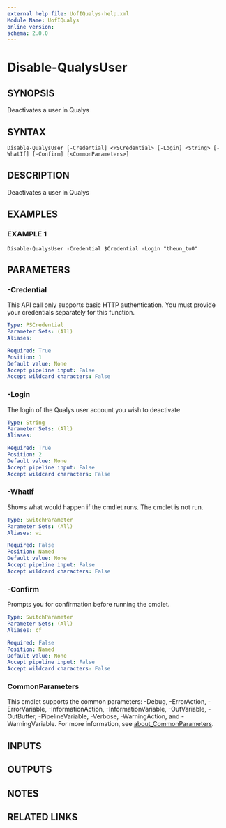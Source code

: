 ```yaml
---
external help file: UofIQualys-help.xml
Module Name: UofIQualys
online version:
schema: 2.0.0
---
```


# Disable-QualysUser

## SYNOPSIS
Deactivates a user in Qualys

## SYNTAX

```
Disable-QualysUser [-Credential] <PSCredential> [-Login] <String> [-WhatIf] [-Confirm] [<CommonParameters>]
```

## DESCRIPTION
Deactivates a user in Qualys

## EXAMPLES

### EXAMPLE 1
```
Disable-QualysUser -Credential $Credential -Login "theun_tu0"
```

## PARAMETERS

### -Credential
This API call only supports basic HTTP authentication.
You must provide your credentials separately for this function.

```yaml
Type: PSCredential
Parameter Sets: (All)
Aliases:

Required: True
Position: 1
Default value: None
Accept pipeline input: False
Accept wildcard characters: False
```

### -Login
The login of the Qualys user account you wish to deactivate

```yaml
Type: String
Parameter Sets: (All)
Aliases:

Required: True
Position: 2
Default value: None
Accept pipeline input: False
Accept wildcard characters: False
```

### -WhatIf
Shows what would happen if the cmdlet runs.
The cmdlet is not run.

```yaml
Type: SwitchParameter
Parameter Sets: (All)
Aliases: wi

Required: False
Position: Named
Default value: None
Accept pipeline input: False
Accept wildcard characters: False
```

### -Confirm
Prompts you for confirmation before running the cmdlet.

```yaml
Type: SwitchParameter
Parameter Sets: (All)
Aliases: cf

Required: False
Position: Named
Default value: None
Accept pipeline input: False
Accept wildcard characters: False
```

### CommonParameters
This cmdlet supports the common parameters: -Debug, -ErrorAction, -ErrorVariable, -InformationAction, -InformationVariable, -OutVariable, -OutBuffer, -PipelineVariable, -Verbose, -WarningAction, and -WarningVariable. For more information, see [about_CommonParameters](http://go.microsoft.com/fwlink/?LinkID=113216).

## INPUTS

## OUTPUTS

## NOTES

## RELATED LINKS

